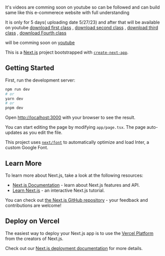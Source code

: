 It's videos are comming soon on youtube so can be followed and can build same like this e-commerece website with full understanding 

It is only for 5 days( uploading date 5/27/23) and after that will be available on youtube
[download first class](https://www.filemail.com/d/ujzdpjmwydiqsyn) , 
[download second class](https://www.filemail.com/d/wxjeczrwxwuzhap) , 
[download third class](https://www.filemail.com/d/zsouyilxfonkmch) , 
[download Fourth class](https://www.filemail.com/d/qqefamiitdgpylg)

will be comming soon on [youtube](https://www.youtube.com/@leadingbright2580)

This is a [Next.js](https://nextjs.org/) project bootstrapped with [`create-next-app`](https://github.com/vercel/next.js/tree/canary/packages/create-next-app).

## Getting Started

First, run the development server:

```bash
npm run dev
# or
yarn dev
# or
pnpm dev
```

Open [http://localhost:3000](http://localhost:3000) with your browser to see the result.

You can start editing the page by modifying `app/page.tsx`. The page auto-updates as you edit the file.

This project uses [`next/font`](https://nextjs.org/docs/basic-features/font-optimization) to automatically optimize and load Inter, a custom Google Font.

## Learn More

To learn more about Next.js, take a look at the following resources:

- [Next.js Documentation](https://nextjs.org/docs) - learn about Next.js features and API.
- [Learn Next.js](https://nextjs.org/learn) - an interactive Next.js tutorial.

You can check out [the Next.js GitHub repository](https://github.com/vercel/next.js/) - your feedback and contributions are welcome!

## Deploy on Vercel

The easiest way to deploy your Next.js app is to use the [Vercel Platform](https://vercel.com/new?utm_medium=default-template&filter=next.js&utm_source=create-next-app&utm_campaign=create-next-app-readme) from the creators of Next.js.

Check out our [Next.js deployment documentation](https://nextjs.org/docs/deployment) for more details.
